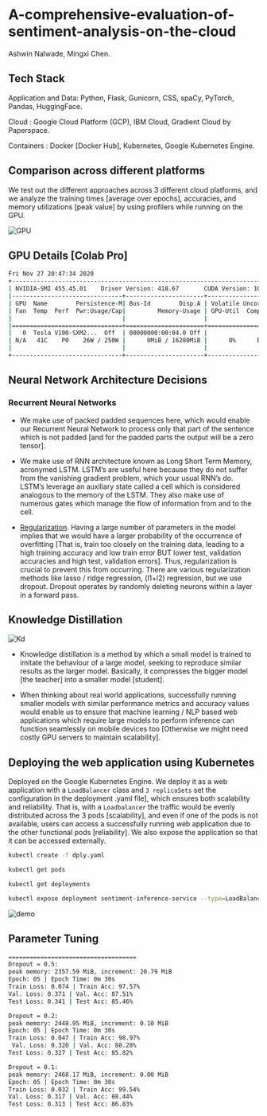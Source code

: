 # A-comprehensive-evaluation-of-sentiment-analysis-on-the-cloud

Ashwin Nalwade, Mingxi Chen. 

## Tech Stack
Application and Data: Python, Flask, Gunicorn, CSS, spaCy, PyTorch, Pandas, HuggingFace.

Cloud : Google Cloud Platform (GCP), IBM Cloud, Gradient Cloud by Paperspace.

Containers : Docker [Docker Hub], Kubernetes, Google Kubernetes Engine.

## Comparison across different platforms

We test out the different approaches across 3 different cloud platforms, and we analyze the
training times [average over epochs], accuracies, and memory utilizations [peak value] by using
profilers while running on the GPU.

![GPU](https://github.com/ashwinpn/A-comprehensive-evaluation-of-the-sentiment-analysis-on-the-cloud/blob/main/resources/gpu_comparison.png)

## GPU Details [Colab Pro]
```bash
Fri Nov 27 20:47:34 2020
+-----------------------------------------------------------------------------+
| NVIDIA-SMI 455.45.01    Driver Version: 418.67       CUDA Version: 10.1     |
|-------------------------------+----------------------+----------------------+
| GPU  Name        Persistence-M| Bus-Id        Disp.A | Volatile Uncorr. ECC |
| Fan  Temp  Perf  Pwr:Usage/Cap|         Memory-Usage | GPU-Util  Compute M. |
|                               |                      |               MIG M. |
|===============================+======================+======================|
|   0  Tesla V100-SXM2...  Off  | 00000000:00:04.0 Off |                    0 |
| N/A   41C    P0    26W / 250W |      0MiB / 16280MiB |      0%      Default |
|                               |                      |                 ERR! |
+-------------------------------+----------------------+----------------------+
```

## Neural Network Architecture Decisions
### Recurrent Neural Networks
- We make use of packed padded sequences here, which would enable our Recurrent
Neural Network to process only that part of the sentence which is not padded [and for
the padded parts the output will be a zero tensor].

- We make use of RNN architecture known as Long Short Term Memory, acronymed
LSTM. LSTM’s are useful here because they do not suffer from the vanishing gradient
problem, which your usual RNN’s do. LSTM’s leverage an auxiliary state called a cell
which is considered analogous to the memory of the LSTM. They also make use of
numerous gates which manage the flow of information from and to the cell.

- <ins>Regularization</ins>. Having a large number of parameters in the model implies that we
would have a larger probability of the occurrence of overfitting [That is, train too closely
on the training data, leading to a high training accuracy and low train error BUT lower
test, validation accuracies and high test, validation errors]. Thus, regularization is crucial
to prevent this from occurring. There are various regularization methods like lasso / ridge
regression, (l1+l2) regression, but we use dropout. Dropout operates by randomly
deleting neurons within a layer in a forward pass.

## Knowledge Distillation

![Kd](https://github.com/ashwinpn/A-comprehensive-evaluation-of-the-sentiment-analysis-on-the-cloud/blob/main/resources/kd.png)


- Knowledge distillation is a method by which a small model is trained to imitate the
behaviour of a large model, seeking to reproduce similar results as the larger model.
Basically, it compresses the bigger model [the teacher] into a smaller model [student].

- When thinking about real world applications, successfully running smaller models with
similar performance metrics and accuracy values would enable us to ensure that
machine learning / NLP based web applications which require large models to perform
inference can function seamlessly on mobile devices too [Otherwise we might need
costly GPU servers to maintain scalability].


## Deploying the web application using Kubernetes
Deployed on the Google Kubernetes Engine.
We deploy it as a web application with
a ```LoadBalancer``` class and ```3 replicaSets``` set the configuration in the deployment .yaml file],
which ensures both scalability and reliability. That is, with a ```Loadbalancer``` the traffic would be
evenly distributed across the 3 pods [scalability], and even if one of the pods is not available,
users can access a successfully running web application due to the other functional pods
[reliability]. We also expose the application so that it can be accessed externally.



```bash
kubectl create -f dply.yaml

kubectl get pods

kubectl get deployments

kubectl expose deployment sentiment-inference-service --type=LoadBalancer --port 80 --target-port 8080
```

![demo](https://github.com/ashwinpn/A-comprehensive-evaluation-of-the-sentiment-analysis-on-the-cloud/blob/main/resources/caml_demo.gif)

## Parameter Tuning
```bash
====================================
Dropout = 0.5:
peak memory: 2357.59 MiB, increment: 20.79 MiB
Epoch: 05 | Epoch Time: 0m 30s
Train Loss: 0.074 | Train Acc: 97.57%
Val. Loss: 0.371 | Val. Acc: 87.51%
Test Loss: 0.341 | Test Acc: 85.46%

Dropout = 0.2:
peak memory: 2448.95 MiB, increment: 0.10 MiB
Epoch: 05 | Epoch Time: 0m 30s
Train Loss: 0.047 | Train Acc: 98.97%
 Val. Loss: 0.320 | Val. Acc: 88.28%
Test Loss: 0.327 | Test Acc: 85.82%

Dropout = 0.1:
peak memory: 2468.17 MiB, increment: 0.00 MiB
Epoch: 05 | Epoch Time: 0m 30s
Train Loss: 0.032 | Train Acc: 99.54%
Val. Loss: 0.317 | Val. Acc: 88.44%
Test Loss: 0.313 | Test Acc: 86.83%
```

